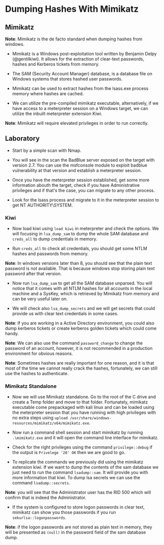 # Dumping Hashes With Mimikatz

## Mimikatz

**Note**: Mimikatz is the de facto standard when dumping hashes from windows.

- Mimikatz is a Windows post-exploitation tool written by Benjamin Delpy (@gentilkiwi). It allows for the extraction of clear-text passwords, hashes and Kerberos tickets from memory.

- The SAM (Security Account Manager) database, is a database file on Windows systems that stores hashed user passwords.

- Mimikatz can be used to extract hashes from the lsass.exe process memory where hashes are cached.

- We can utilize the pre-compiled mimikatz executable, alternatively, if we have access to a meterpreter session on a Windows target, we can utilize the inbuilt meterpreter extension Kiwi.

**Note**: Mimikatz will require elevated privileges in order to run correctly.

## Laboratory

- Start by a simple scan with Nmap.

- You will see in the scan the BadBlue server exposed on the target with version 2.7. You can use the msfconsole module to exploit badblue vulnerability at that version and establish a meterpreter session.

- Once you have the meterpreter session established, get some more information abouth the target, check if you have Administrative privileges and if that's the case, you can migrate to any other process.

- Look for the lsass process and migrate to it in the meterpreter session to get NT AUTHORITY\SYSTEM.

### Kiwi

- Now load kiwi using `load kiwi` in meterpreter and check the options. We will focusing in `lsa_dump_sam` to dump the whole SAM database and `creds_all` to dump credentials in memory.

- Run `creds_all` to check all credentials, you should get some NTLM hashes and passwords from memory.

**Note**: In windows versions later than 8, you should see that the plain text password is not available. That is because windows stop storing plain text password after that version.

- Now run `lsa_dump_sam` to get all the SAM database unparsed. You will notice that it comes with all NTLM hashes for all accounts in the local machine and a SysKey, which is retrieved by Mimikatz from memory and can be very useful later on.

- We will check also `lsa_dump_secrets` and we will get secrets that could provide us with clear text credentials in some cases.

**Note**: If you are working in a Active Directory environment, you could also dump kerberos tickets or create kerberos golden tickets which could come handy.

**Note**: We can also use the command `password_change` to change the password of an account, however, it is not recommended in a production environment for obvious reasons.

**Note**: Sometimes hashes are really important for one reason, and it is that most of the time we cannot really crack the hashes, fortunately, we can still use the hashes to authenticate.

### Mimikatz Standalone

- Now we will use Mimikatz standalone. Go to the root of the C drive and create a Temp folder and move to that folder. Fortunately, mimikatz executable come prepackaged with kali linux and can be loaded using the meterpreter session that you have running with high privileges with no extra steps using `upload /usr/share/windows-resources/mimikatz/x64/mimikatz.exe`.

- Now run a command shell session and start mimikatz by running `.\mimikatz.exe` and it will open the command line interface for mimikatz.

- Check for the right privileges using the command `privilege::debug` if the output is `Privelege '20' OK` then we are good to go.

- To replicate the commands we previously did using the mimikatz extension kiwi. If we want to dump the contents of the sam database we just need to run the command `lsadump::sam`. It will provide you with more information that kiwi. To dump lsa secrets we can use the command `lsadump::secrets`.

**Note**: you will see that the Administrator user has the RID 500 which will confirm that is indeed the Administrator.

- If the system is configured to store logon passwords in clear text, mimikatz can show you those passwords if you run `sekurlsa::logonpasswords`.

**Note**: if the logon passwords are not stored as plain text in memory, they will be presented as `(null)` in the password field of the sam database dump.
